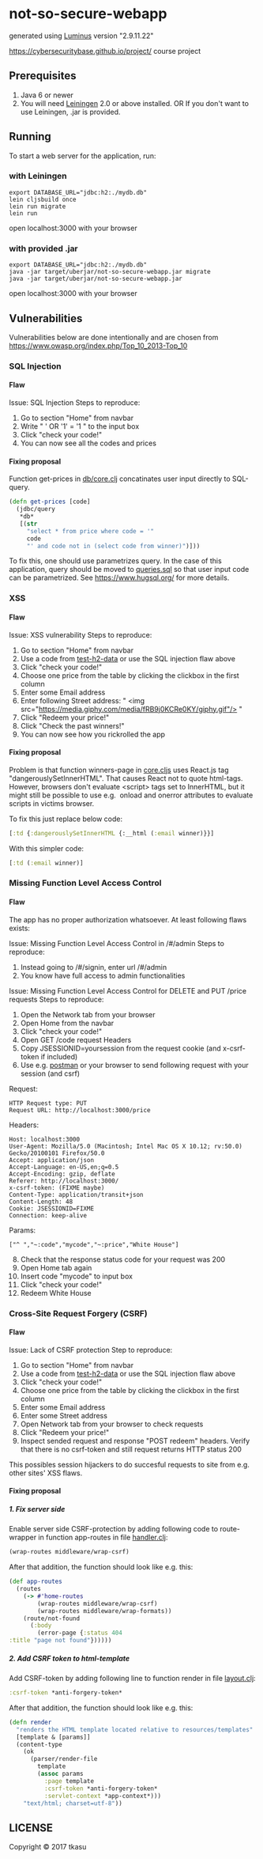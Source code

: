# not-so-secure-webapp

generated using [Luminus](http://www.luminusweb.net/) version "2.9.11.22"

https://cybersecuritybase.github.io/project/ course project

## Prerequisites

1. Java 6 or newer
2. You will need [Leiningen][1] 2.0 or above installed.
   OR If you don't want to use Leiningen, .jar is provided.

[1]: https://github.com/technomancy/leiningen

## Running

To start a web server for the application, run:

### with Leiningen
    
    export DATABASE_URL="jdbc:h2:./mydb.db"
    lein cljsbuild once
    lein run migrate
    lein run
    
open localhost:3000 with your browser
    
### with provided .jar
     
    export DATABASE_URL="jdbc:h2:./mydb.db"
    java -jar target/uberjar/not-so-secure-webapp.jar migrate
    java -jar target/uberjar/not-so-secure-webapp.jar

open localhost:3000 with your browser

## Vulnerabilities

Vulnerabilities below are done intentionally and are chosen from https://www.owasp.org/index.php/Top_10_2013-Top_10 

### SQL Injection

#### Flaw

Issue: SQL Injection
Steps to reproduce:

1. Go to section "Home" from navbar
2. Write " ' OR '1' = '1 " to the input box
3. Click "check your code!"
4. You can now see all the codes and prices

#### Fixing proposal

Function get-prices in [db/core.clj](src/clj/not_so_secure_webapp/db/core.clj) concatinates user input directly to SQL-query. 

```clojure
(defn get-prices [code] 
  (jdbc/query 
   *db* 
   [(str 
     "select * from price where code = '" 
     code 
     "' and code not in (select code from winner)")]))
```

To fix this, one should use parametrizes query. In the case of this application, query should be moved to [queries.sql](resources/sql/queries.sql) so that user input code can be parametrized. See https://www.hugsql.org/ for more details.

### XSS

#### Flaw

Issue: XSS vulnerability
Steps to reproduce:

1. Go to section "Home" from navbar
2. Use a code from [test-h2-data](resources/migrations/20170106140736-add-data.up.sql) or use the SQL injection flaw above
3. Click "check your code!"
4. Choose one price from the table by clicking the clickbox in the first column
5. Enter some Email address
6. Enter following Street address: " \<img src="https://media.giphy.com/media/fRB9j0KCRe0KY/giphy.gif"/> "
7. Click "Redeem your price!"
8. Click "Check the past winners!"
9. You can now see how you rickrolled the app

#### Fixing proposal

Problem is that function winners-page in [core.cljs](src/cljs/not_so_secure_webapp/core.cljs) uses React.js tag "dangerouslySetInnerHTML". That causes React not to quote html-tags. However, browsers don't evaluate \<script> tags set to InnerHTML, but it might still be possible to use e.g. <img> onload and onerror attributes to evaluate scripts in victims browser.

To fix this just replace below code:

```clojure
[:td {:dangerouslySetInnerHTML {:__html (:email winner)}}]
```

With this simpler code:

```clojure
[:td (:email winner)]
```

### Missing Function Level Access Control

#### Flaw

The app has no proper authorization whatsoever. At least following flaws exists:

Issue: Missing Function Level Access Control in /#/admin
Steps to reproduce:

1. Instead going to /#/signin, enter url /#/admin
2. You know have full access to admin functionalities


Issue: Missing Function Level Access Control for DELETE and PUT /price requests 
Steps to reproduce:

1. Open the Network tab from your browser
2. Open Home from the navbar
3. Click "check your code!"
4. Open GET /code request Headers
5. Copy JSESSIONID=yoursession from the request cookie (and x-csrf-token if included)
6. Use e.g. [postman](https://www.getpostman.com/) or your browser to send following request with your session (and csrf)

Request:

```
HTTP Request type: PUT
Request URL: http://localhost:3000/price
```

Headers:

```
Host: localhost:3000
User-Agent: Mozilla/5.0 (Macintosh; Intel Mac OS X 10.12; rv:50.0) Gecko/20100101 Firefox/50.0
Accept: application/json
Accept-Language: en-US,en;q=0.5
Accept-Encoding: gzip, deflate
Referer: http://localhost:3000/
x-csrf-token: (FIXME maybe)
Content-Type: application/transit+json
Content-Length: 48
Cookie: JSESSIONID=FIXME
Connection: keep-alive
```

Params:

```
["^ ","~:code","mycode","~:price","White House"]
```

8. Check that the response status code for your request was 200
9. Open Home tab again
10. Insert code "mycode" to input box
11. Click "check your code!"
12. Redeem White House

### Cross-Site Request Forgery (CSRF)

#### Flaw

Issue: Lack of CSRF protection
Step to reproduce:

1. Go to section "Home" from navbar
2. Use a code from [test-h2-data](resources/migrations/20170106140736-add-data.up.sql) or use the SQL injection flaw above
3. Click "check your code!"
4. Choose one price from the table by clicking the clickbox in the first column
5. Enter some Email address
6. Enter some Street address
7. Open Network tab from your browser to check requests
8. Click "Redeem your price!"
9. Inspect sended request and response "POST redeem" headers. Verify that there is no csrf-token and still request returns HTTP status 200

This possibles session hijackers to do succesful requests to site from e.g. other sites' XSS flaws.

#### Fixing proposal

##### 1. Fix server side

Enable server side CSRF-protection by adding following code to route-wrapper in function app-routes in file [handler.clj](src/clj/not_so_secure_webapp/handler.clj):

```clojure
(wrap-routes middleware/wrap-csrf)
```

After that addition, the function should look like e.g. this:

```clojure
(def app-routes
  (routes
    (-> #'home-routes
        (wrap-routes middleware/wrap-csrf)
        (wrap-routes middleware/wrap-formats))
    (route/not-found
      (:body
        (error-page {:status 404
:title "page not found"})))))
```

##### 2. Add CSRF token to html-template 

Add CSRF-token by adding following line to function render in file [layout.clj](src/clj/not_so_secure_webapp/layout.clj):

```clojure
:csrf-token *anti-forgery-token*
```

After that addition, the function should look like e.g. this:

```clojure
(defn render
  "renders the HTML template located relative to resources/templates"
  [template & [params]]
  (content-type
    (ok
      (parser/render-file
        template
        (assoc params
          :page template
          :csrf-token *anti-forgery-token*
          :servlet-context *app-context*)))
    "text/html; charset=utf-8"))
```

## LICENSE

Copyright © 2017 tkasu
